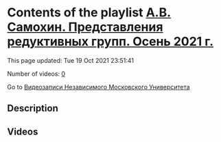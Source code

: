 # Contents of the playlist [А.В. Самохин. Представления редуктивных групп. Осень 2021 г.](https://www.youtube.com/playlist?list=PLp9ABVh6_x4EHRhoW33nkPYjbLmsQ5wRf)

This page updated: Tue 19 Oct 2021 23:51:41

Number of videos: [0](#videos)

Go to [Видеозаписи Независимого Московского Университета](../README.md)

## Description



## Videos

